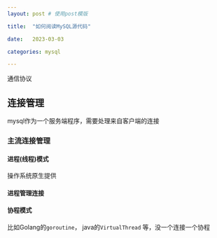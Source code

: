 ```yaml
---
layout: post # 使用post模版

title:  "如何阅读MySQL源代码"

date:   2023-03-03

categories: mysql

---
```


通信协议

## 连接管理

mysql作为一个服务端程序，需要处理来自客户端的连接

### 主流连接管理

#### 进程(线程)模式
操作系统原生提供

#### 进程管理连接

#### 协程模式
比如Golang的`goroutine`， java的`VirtualThread` 等，没一个连接一个协程



